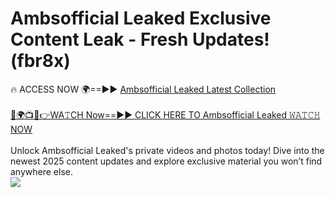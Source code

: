 # Ambsofficial Leaked Exclusive Content Leak - Fresh Updates! (fbr8x)

🔥 ACCESS NOW 🌍==►► <a href="https://tinyurl.com/kvy9nzfs" rel="nofollow">Ambsofficial Leaked Latest Collection</a>
<br><br>
[🔴🌍📺📱👉WA𝚃CH Now==►► CLICK HERE TO Ambsofficial Leaked 𝚆𝙰𝚃𝙲𝙷 NOW](https://tinyurl.com/kvy9nzfs)
<br><br>
Unlock Ambsofficial Leaked's private videos and photos today! Dive into the newest 2025 content updates and explore exclusive material you won’t find anywhere else.
<br>
<a href="https://tinyurl.com/kvy9nzfs" rel="nofollow" data-target="animated-image.originalLink"><img src="https://camo.githubusercontent.com/8a4f000d20f83aca3bf7ec5f350d767afa0574a8a352519fd8cfa583a6f93a33/68747470733a2f2f692e696d6775722e636f6d2f644a486b345a712e676966" data-canonical-src="https://i.imgur.com/dJHk4Zq.gif" style="max-width: 100%; display: inline-block;" data-target="animated-image.originalImage"></a>
<br>

